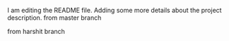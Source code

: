 I am editing the README file. Adding some more details about the project description.
from master branch

from harshit branch


